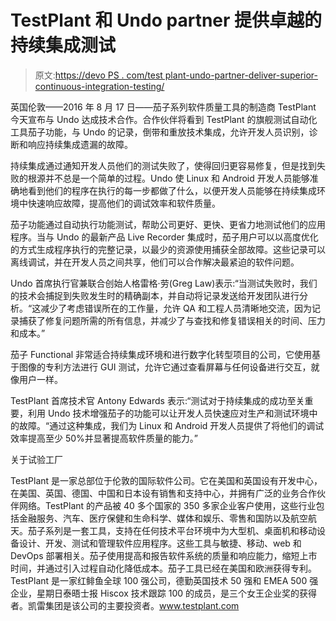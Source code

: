 # TestPlant 和 Undo partner 提供卓越的持续集成测试

> 原文:[https://devo PS . com/test plant-undo-partner-deliver-superior-continuous-integration-testing/](https://devops.com/testplant-undo-partner-deliver-superior-continuous-integration-testing/)

英国伦敦——2016 年 8 月 17 日——茄子系列软件质量工具的制造商 TestPlant 今天宣布与 Undo 达成技术合作。合作伙伴将看到 TestPlant 的旗舰测试自动化工具茄子功能，与 Undo 的记录，倒带和重放技术集成，允许开发人员识别，诊断和响应持续集成遗漏的故障。

持续集成通过通知开发人员他们的测试失败了，使得回归更容易修复，但是找到失败的根源并不总是一个简单的过程。Undo 使 Linux 和 Android 开发人员能够准确地看到他们的程序在执行的每一步都做了什么，以便开发人员能够在持续集成环境中快速响应故障，提高他们的调试效率和软件质量。

茄子功能通过自动执行功能测试，帮助公司更好、更快、更省力地测试他们的应用程序。当与 Undo 的最新产品 Live Recorder 集成时，茄子用户可以以高度优化的方式生成程序执行的完整记录，以最少的资源使用捕获全部故障。这些记录可以离线调试，并在开发人员之间共享，他们可以合作解决最紧迫的软件问题。

Undo 首席执行官兼联合创始人格雷格·劳(Greg Law)表示:“当测试失败时，我们的技术会捕捉到失败发生时的精确副本，并自动将记录发送给开发团队进行分析。“这减少了考虑错误所在的工作量，允许 QA 和工程人员清晰地交流，因为记录捕获了修复问题所需的所有信息，并减少了与查找和修复错误相关的时间、压力和成本。”

茄子 Functional 非常适合持续集成环境和进行数字化转型项目的公司，它使用基于图像的专利方法进行 GUI 测试，允许它通过查看屏幕与任何设备进行交互，就像用户一样。

TestPlant 首席技术官 Antony Edwards 表示:“测试对于持续集成的成功至关重要，利用 Undo 技术增强茄子的功能可以让开发人员快速应对生产和测试环境中的故障。“通过这种集成，我们为 Linux 和 Android 开发人员提供了将他们的调试效率提高至少 50%并显著提高软件质量的能力。”

关于试验工厂

TestPlant 是一家总部位于伦敦的国际软件公司。它在美国和英国设有开发中心，在美国、英国、德国、中国和日本设有销售和支持中心，并拥有广泛的业务合作伙伴网络。TestPlant 的产品被 40 多个国家的 350 多家企业客户使用，这些行业包括金融服务、汽车、医疗保健和生命科学、媒体和娱乐、零售和国防以及航空航天。茄子系列是一套工具，支持在任何技术平台环境中为大型机、桌面机和移动设备设计、开发、测试和管理软件应用程序。这些工具与敏捷、移动、web 和 DevOps 部署相关。茄子使用提高和报告软件系统的质量和响应能力，缩短上市时间，并通过引入过程自动化降低成本。茄子工具已经在美国和欧洲获得专利。TestPlant 是一家红鲱鱼全球 100 强公司，德勤英国技术 50 强和 EMEA 500 强企业，星期日泰晤士报 Hiscox 技术跟踪 100 的成员，是三个女王企业奖的获得者。凯雷集团是该公司的主要投资者。www.testplant.com